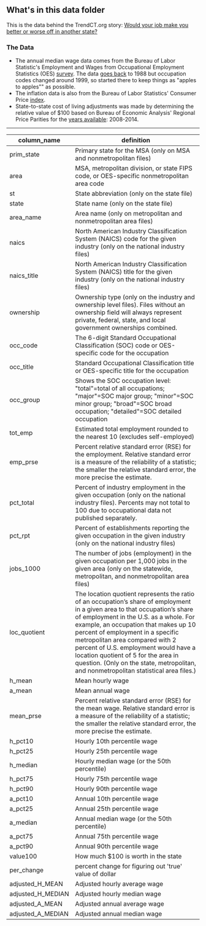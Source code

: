 ## What's in this data folder


This is the data behind the TrendCT.org story: [Would your job make you better or worse off in another state?](http://occupation.trendct.org/)

### The Data

* The annual median wage data comes from the Bureau of Labor Statistic's Employment and Wages from Occupational Employment Statistics (OES) [survey](http://stats.bls.gov/oes/). The data [goes back](http://www.bls.gov/oes/tables.htm) to 1988 but occupation codes changed around 1999, so started there to keep things as "apples to apples"" as possible.
* The inflation data is also from the Bureau of Labor Statistics' Consumer Price [index](http://www.bls.gov/cpi/).
* State-to-state cost of living adjustments was made by determining the relative value of $100 based on Bureau of Economic Analysis' Regional Price Parities for the [years available](http://www.bea.gov/newsreleases/regional/rpp/rpp_newsrelease.htm): 2008-2014.

-----

|  column_name | definition |
|  ------ | ------ |
|  prim_state | Primary state for the MSA (only on MSA and nonmetropolitan files) |
|  area | MSA, metropolitan division, or state FIPS code, or OES-specific nonmetropolitan area code |
|  st | State abbreviation (only on the state file) |
|  state | State name (only on the state file) |
|  area_name | Area name (only on metropolitan and nonmetropolitan area files) |
|  naics | North American Industry Classification System (NAICS) code for the given industry (only on the national industry files) |
|  naics_title | North American Industry Classification System (NAICS) title for the given industry (only on the national industry files) |
|  ownership | Ownership type (only on the industry and ownership level files). Files without an ownership field will always represent private, federal, state, and local government ownerships combined. |
|  occ_code | The 6-digit Standard Occupational Classification (SOC) code or OES-specific code for the occupation |
|  occ_title | Standard Occupational Classification title or OES-specific title for the occupation |
|  occ_group | Shows the SOC occupation level: "total"=total of all occupations; "major"=SOC major group; "minor"=SOC minor group; "broad"=SOC broad occupation; "detailed"=SOC detailed occupation |
|  tot_emp | Estimated total employment rounded to the nearest 10 (excludes self-employed) |
|  emp_prse | Percent relative standard error (RSE) for the employment. Relative standard error is a measure of the reliability of a statistic; the smaller the relative standard error, the more precise the estimate. |
|  pct_total | Percent of industry employment in the given occupation (only on the national industry files). Percents may not total to 100 due to occupational data not published separately. |
|  pct_rpt | Percent of establishments reporting the given occupation in the given industry (only on the national industry files) |
|  jobs_1000 | The number of jobs (employment) in the given occupation per 1,000 jobs in the given area (only on the statewide, metropolitan, and nonmetropolitan area files) |
|  loc_quotient | The location quotient represents the ratio of an occupation’s share of employment in a given area to that occupation’s share of employment in the U.S. as a whole. For example, an occupation that makes up 10 percent of employment in a specific metropolitan area compared with 2 percent of U.S. employment would have a location quotient of 5 for the area in question. (Only on the state, metropolitan, and nonmetropolitan statistical area files.) |
|  h_mean | Mean hourly wage |
|  a_mean | Mean annual wage |
|  mean_prse | Percent relative standard error (RSE) for the mean wage. Relative standard error is a measure of the reliability of a statistic; the smaller the relative standard error, the more precise the estimate. |
|  h_pct10 | Hourly 10th percentile wage |
|  h_pct25 | Hourly 25th percentile wage |
|  h_median | Hourly median wage (or the 50th percentile) |
|  h_pct75 | Hourly 75th percentile wage |
|  h_pct90 | Hourly 90th percentile wage |
|  a_pct10 | Annual 10th percentile wage |
|  a_pct25 | Annual 25th percentile wage |
|  a_median | Annual median wage (or the 50th percentile) |
|  a_pct75 | Annual 75th percentile wage |
|  a_pct90 | Annual 90th percentile wage |
|  value100 | How much $100 is worth in the state |
|  per_change | percent change for figuring out 'true' value of dollar |
|  adjusted_H_MEAN | Adjusted hourly average wage |
|  adjusted_H_MEDIAN | Adjusted hourly median wage |
|  adjusted_A_MEAN | Adjusted annual average wage |
|  adjusted_A_MEDIAN | Adjusted annual median wage |
